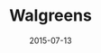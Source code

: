 ---
layout: site
title: "Walgreens"
date: 2015-07-13
categories: [fortune-500]
version: 1.5.8
major: 1
minor: 5
patch: 8
slug: walgreens
link: http://www.walgreens.com/
permalink: /sites/:slug
---